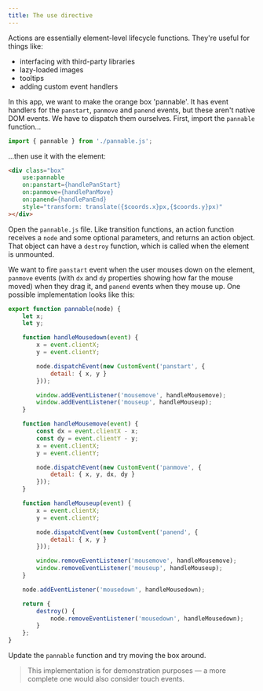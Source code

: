```yaml
---
title: The use directive
---
```


Actions are essentially element-level lifecycle functions. They're useful for things like:

* interfacing with third-party libraries
* lazy-loaded images
* tooltips
* adding custom event handlers

In this app, we want to make the orange box 'pannable'. It has event handlers for the `panstart`, `panmove` and `panend` events, but these aren't native DOM events. We have to dispatch them ourselves. First, import the `pannable` function...

```js
import { pannable } from './pannable.js';
```

...then use it with the element:

```html
<div class="box"
	use:pannable
	on:panstart={handlePanStart}
	on:panmove={handlePanMove}
	on:panend={handlePanEnd}
	style="transform: translate({$coords.x}px,{$coords.y}px)"
></div>
```

Open the `pannable.js` file. Like transition functions, an action function receives a `node` and some optional parameters, and returns an action object. That object can have a `destroy` function, which is called when the element is unmounted.

We want to fire `panstart` event when the user mouses down on the element, `panmove` events (with `dx` and `dy` properties showing how far the mouse moved) when they drag it, and `panend` events when they mouse up. One possible implementation looks like this:

```js
export function pannable(node) {
	let x;
	let y;

	function handleMousedown(event) {
		x = event.clientX;
		y = event.clientY;

		node.dispatchEvent(new CustomEvent('panstart', {
			detail: { x, y }
		}));

		window.addEventListener('mousemove', handleMousemove);
		window.addEventListener('mouseup', handleMouseup);
	}

	function handleMousemove(event) {
		const dx = event.clientX - x;
		const dy = event.clientY - y;
		x = event.clientX;
		y = event.clientY;

		node.dispatchEvent(new CustomEvent('panmove', {
			detail: { x, y, dx, dy }
		}));
	}

	function handleMouseup(event) {
		x = event.clientX;
		y = event.clientY;

		node.dispatchEvent(new CustomEvent('panend', {
			detail: { x, y }
		}));

		window.removeEventListener('mousemove', handleMousemove);
		window.removeEventListener('mouseup', handleMouseup);
	}

	node.addEventListener('mousedown', handleMousedown);

	return {
		destroy() {
			node.removeEventListener('mousedown', handleMousedown);
		}
	};
}
```

Update the `pannable` function and try moving the box around.

> This implementation is for demonstration purposes — a more complete one would also consider touch events.
